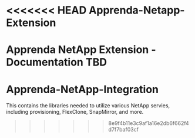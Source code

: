 <<<<<<< HEAD
Apprenda-Netapp-Extension
=========================

Apprenda NetApp Extension - Documentation TBD
=======
Apprenda-NetApp-Integration
===========================

This contains the libraries needed to utilize various NetApp servies, including provisioning, FlexClone, SnapMirror, and more.
>>>>>>> 8e9f4b11e3c9af1a16e2db6f662f4d7f7baf03cf
